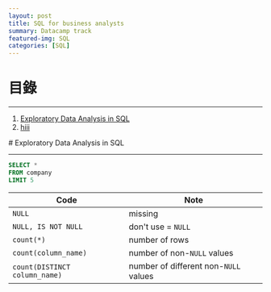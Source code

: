 ```yaml
---
layout: post
title: SQL for business analysts
summary: Datacamp track
featured-img: SQL
categories: [SQL]
---
```


# 目錄

***

1. [Exploratory Data Analysis in SQL](#1)
2. [hiii](#2)

<a name="1"/>
# Exploratory Data Analysis in SQL

***

```SQL
SELECT *
FROM company
LIMIT 5
```


|Code                         |     Note                             |   
|-----------------------------|--------------------------------------|
|`NULL`                       | missing                              |
|`NULL, IS NOT NULL`          | don't use = `NULL`                   | 
|`count(*)`                   | number of rows                       |
|`count(column_name)`         | number of non-`NULL` values          |
|`count(DISTINCT column_name)`| number of different non-`NULL` values|   

